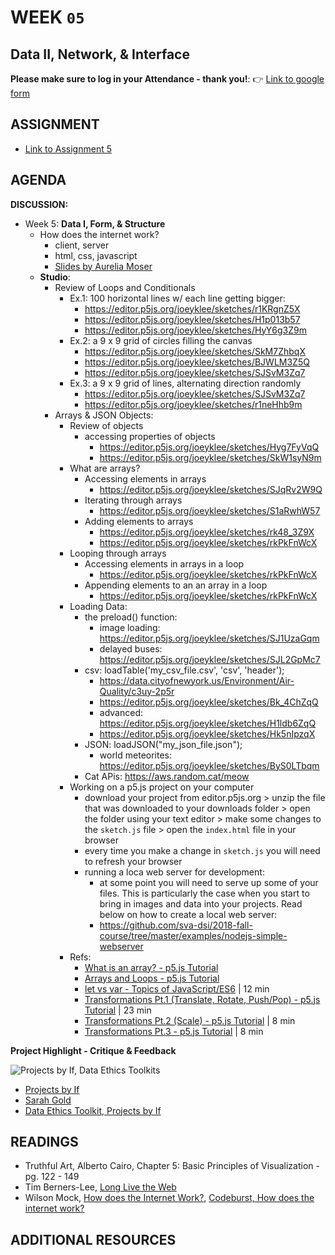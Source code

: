 # WEEK `05`
## Data II, Network, & Interface


**Please make sure to log in your Attendance - thank you!**:
👉 [Link to google form](https://goo.gl/forms/HW50eXU8jo3P3MGu2)


## ASSIGNMENT

* [Link to Assignment 5](ASSIGNMENT05.md)

## AGENDA

**DISCUSSION:**

- Week 5: **Data I, Form, & Structure**
  - How does the internet work?
    - client, server
    - html, css, javascript
    - [Slides by Aurelia Moser](http://aureliamoser.com/web-concepts/#/)
  - **Studio**:
    - Review of Loops and Conditionals
      - Ex.1: 100 horizontal lines w/ each line getting bigger:
        - https://editor.p5js.org/joeyklee/sketches/r1KRgnZ5X
        - https://editor.p5js.org/joeyklee/sketches/H1p013b57
        - https://editor.p5js.org/joeyklee/sketches/HyY6g3Z9m
      - Ex.2: a 9 x 9 grid of circles filling the canvas
        - https://editor.p5js.org/joeyklee/sketches/SkM7ZhbqX
        - https://editor.p5js.org/joeyklee/sketches/BJWLM3Z5Q
        - https://editor.p5js.org/joeyklee/sketches/SJSvM3Zq7
      - Ex.3: a 9 x 9 grid of lines, alternating direction randomly
        - https://editor.p5js.org/joeyklee/sketches/SJSvM3Zq7
        - https://editor.p5js.org/joeyklee/sketches/r1neHhb9m
    - Arrays & JSON Objects:
      - Review of objects
        - accessing properties of objects
          - https://editor.p5js.org/joeyklee/sketches/Hyg7FyVqQ
          - https://editor.p5js.org/joeyklee/sketches/SkW1syN9m
      - What are arrays?
        - Accessing elements in arrays
          - https://editor.p5js.org/joeyklee/sketches/SJqRv2W9Q
        - Iterating through arrays
          - https://editor.p5js.org/joeyklee/sketches/S1aRwhW57
        - Adding elements to arrays
          - https://editor.p5js.org/joeyklee/sketches/rk48_3Z9X
          - https://editor.p5js.org/joeyklee/sketches/rkPkFnWcX
      - Looping through arrays
        - Accessing elements in arrays in a loop
          - https://editor.p5js.org/joeyklee/sketches/rkPkFnWcX
        - Appending elements to an an array in a loop
          - https://editor.p5js.org/joeyklee/sketches/rkPkFnWcX
      - Loading Data:
        - the preload() function:
          - image loading: https://editor.p5js.org/joeyklee/sketches/SJ1UzaGqm
          - delayed buses: https://editor.p5js.org/joeyklee/sketches/SJL2GpMc7
        - csv: loadTable('my_csv_file.csv', 'csv', 'header');
          - https://data.cityofnewyork.us/Environment/Air-Quality/c3uy-2p5r
          - https://editor.p5js.org/joeyklee/sketches/Bk_4ChZqQ
          - advanced: https://editor.p5js.org/joeyklee/sketches/H1ldb6ZqQ
          - https://editor.p5js.org/joeyklee/sketches/Hk5nIpzqX
        - JSON: loadJSON("my_json_file.json");
          - world meteorites: https://editor.p5js.org/joeyklee/sketches/ByS0LTbqm
        - Cat APis: https://aws.random.cat/meow
      - Working on a p5.js project on your computer
        - download your project from editor.p5js.org > unzip the file that was downloaded to your downloads folder > open the folder using your text editor > make some changes to the `sketch.js` file > open the `index.html` file in your browser
        - every time you make a change in `sketch.js` you will need to refresh your browser
        - running a loca web server for development:
          - at some point you will need to serve up some of your files. This is particularly the case when you start to bring in images and data into your projects. Read below on how to create a local web server:
          - https://github.com/sva-dsi/2018-fall-course/tree/master/examples/nodejs-simple-webserver
      - Refs:
        - [What is an array? - p5.js Tutorial](https://www.youtube.com/watch?v=VIQoUghHSxU&list=PLRqwX-V7Uu6Zy51Q-x9tMWIv9cueOFTFA&index=24)
        - [Arrays and Loops - p5.js Tutorial](https://www.youtube.com/watch?v=RXWO3mFuW-I&index=25&list=PLRqwX-V7Uu6Zy51Q-x9tMWIv9cueOFTFA)
        - [ let vs var - Topics of JavaScript/ES6](https://www.youtube.com/watch?v=q8SHaDQdul0) | 12 min
        - [Transformations Pt.1 (Translate, Rotate, Push/Pop) - p5.js Tutorial](https://www.youtube.com/watch?v=o9sgjuh-CBM) | 23 min
        - [Transformations Pt.2 (Scale) - p5.js Tutorial](https://www.youtube.com/watch?v=pkHZTWOoTLM) | 8 min
        - [Transformations Pt.3 - p5.js Tutorial](https://www.youtube.com/watch?v=IVMvq9rd8dA) | 8 min



**Project Highlight - Critique & Feedback**

![Projects by If, Data Ethics Toolkits](https://s3-eu-west-1.amazonaws.com/projectsbyif.com/projects/_1800xAUTO_crop_top-left_75/Service-map_v3.jpg)

* [Projects by If](https://projectsbyif.com/work)
* [Sarah Gold](https://www.youtube.com/watch?v=t0Fpeur78Fg)
* [Data Ethics Toolkit, Projects by If](https://projectsbyif.com/blog/if-can-help-you-understand-whats-happening-with-your-data)



## READINGS

* Truthful Art, Alberto Cairo, Chapter 5: Basic Principles of Visualization - pg. 122 - 149
* Tim Berners-Lee, [Long Live the Web](https://www.cs.virginia.edu/~robins/Long_Live_the_Web.pdf)
* Wilson Mock, [How does the Internet Work?](https://medium.com/@fay_jai/how-the-internet-works-a-simple-explanation-ca8053c71661), [Codeburst, How does the internet work?](https://codeburst.io/how-the-internet-works-a240448b409e)


## ADDITIONAL RESOURCES
